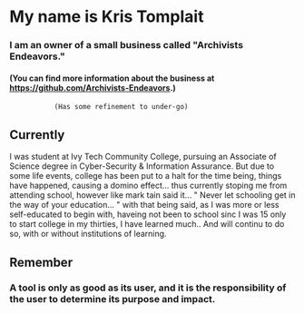 # My name is Kris Tomplait
### I am an owner of a small business called "Archivists Endeavors." 
#### (You can find more information about the business at https://github.com/Archivists-Endeavors.)
               (Has some refinement to under-go)


## Currently
I was student at Ivy Tech Community College, pursuing an Associate of Science degree in Cyber-Security & Information Assurance. 
But due to some life events, college has been put to a halt for the time being, things have happened, causing a domino effect... thus currently stoping me from attending school, however like mark tain said it... " Never let schooling get in the way of your education... " with that being said, as I was more or less self-educated to begin with, haveing not been to school sinc I was 15 only to start college in my thirties, I have learned much.. And will continu to do so, with or without institutions of learning. 

## Remember
### A tool is only as good as its user, and it is the responsibility of the user to determine its purpose and impact.



